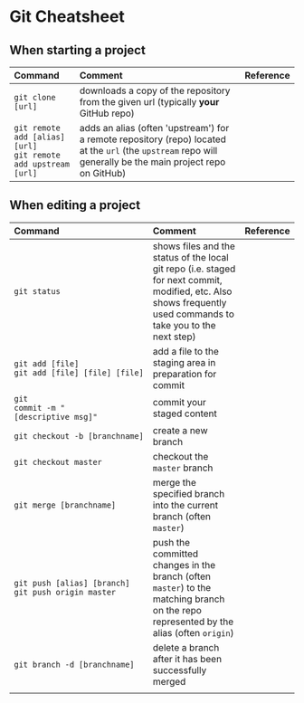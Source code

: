 


# Git Cheatsheet

## When starting a project

|Command|Comment|Reference
|:---|:---|:---|
|<nobr><code>git clone [url]</code></nobr>|downloads a copy of the repository from the given url (typically **your** GitHub repo)||
|<nobr><code>git remote add [alias] [url]</code></nobr><br><nobr><code>git remote add upstream [url]</code></nobr>|adds an alias (often 'upstream') for a remote repository (repo) located at the `url` (the `upstream` repo will generally be the main project repo on GitHub)||

## When editing a project

|Command|Comment|Reference|
|:---|:---|:---|
|<code>git&nbsp;status</code>|shows files and the status of the local git repo (i.e. staged for next commit, modified, etc. Also shows frequently used commands to take you to the next step) ||
|<code>git&nbsp;add&nbsp;[file]</code><br><code>git&nbsp;add&nbsp;[file]&nbsp;[file]&nbsp;[file]</code>|add a file to the staging area in preparation for commit||
|<code>git commit&nbsp;-m&nbsp;"[descriptive&nbsp;msg]"</code>|commit your staged content||
|<code>git&nbsp;checkout&nbsp;-b&nbsp;[branchname]</code>|create a new branch||
|<code>git&nbsp;checkout&nbsp;master</code>|checkout the `master` branch||
|<code>git&nbsp;merge&nbsp;[branchname]</code>|merge the specified branch into the current branch (often `master`)||
|<code>git&nbsp;push&nbsp;[alias]&nbsp;[branch]</code><br><code>git&nbsp;push&nbsp;origin&nbsp;master</code>|push the committed changes in the branch (often `master`) to the matching branch on the repo represented by the alias (often `origin`) ||
|<code>git&nbsp;branch&nbsp;-d&nbsp;[branchname]</code>|delete a branch after it has been successfully merged||
||||
